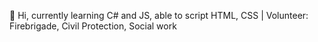 👋 Hi, currently learning C# and JS, able to script HTML, CSS | Volunteer: Firebrigade, Civil Protection, Social work
